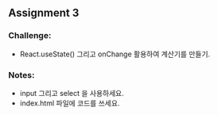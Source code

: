 ## Assignment 3

### Challenge:

- React.useState() 그리고 onChange 활용하여 계산기를 만들기.

### Notes:

- input 그리고 select 을 사용하세요.
- index.html 파일에 코드를 쓰세요.
